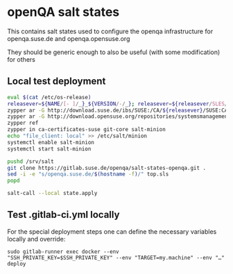 # openQA salt states

This contains salt states used to configure the openqa infrastructure for openqa.suse.de and openqa.opensuse.org

They should be generic enough to also be useful (with some modification) for others

## Local test deployment

```sh
eval $(cat /etc/os-release)
releasever=${NAME/[- ]/_}_${VERSION/-/_}; releasever=${releasever/SLES/SLE}
zypper ar -G http://download.suse.de/ibs/SUSE:/CA/${releasever}/SUSE:CA.repo
zypper ar -G http://download.opensuse.org/repositories/systemsmanagement:/saltstack/${releasever}/systemsmanagement:saltstack.repo
zypper ref
zypper in ca-certificates-suse git-core salt-minion
echo "file_client: local" >> /etc/salt/minion
systemctl enable salt-minion
systemctl start salt-minion

pushd /srv/salt
git clone https://gitlab.suse.de/openqa/salt-states-openqa.git .
sed -i -e "s/openqa.suse.de/$(hostname -f)/" top.sls
popd

salt-call --local state.apply
```

## Test .gitlab-ci.yml locally

For the special deployment steps one can define the necessary variables
locally and override:

```
sudo gitlab-runner exec docker --env "SSH_PRIVATE_KEY=$SSH_PRIVATE_KEY" --env "TARGET=my.machine" --env "…" deploy
```

